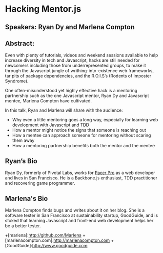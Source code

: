 # Hacking Mentor.js #

## Speakers: Ryan Dy and Marlena Compton ##

## Abstract: ##
Even with plenty of tutorials, videos and weekend sessions available to help increase diversity in tech and Javascript, hacks are still needed for newcomers including those from underrepresented groups, to make it through the Javascript jungle of writhing-into-existence web frameworks, tar pits of package dependencies, and the R.O.I.S’s (Rodents of Imposter Syndrome).

One often-misunderstood yet highly effective hack is a mentoring partnership such as the one Javascript mentor, Ryan Dy and Javascript mentee, Marlena Compton have cultivated.

In this talk, Ryan and Marlena will share with the audience:

* Why even a little mentoring goes a long way, especially for learning web development with Javascript and TDD
* How a mentor might notice the signs that someone is reaching out
* How a mentee can approach someone for mentoring without scaring them away
* How a mentoring partnership benefits both the mentor and the mentee

## Ryan’s Bio ##

Ryan Dy, formerly of Pivotal Labs, works for [Pacer Pro](https://www.pacerpro.com/) as a web developer and lives in San Francisco. He is a Backbone.js enthusiast, TDD practitioner  and recovering game programmer.

[@rdy]:http://twitter.com/rdy
[rdy]:http://github.com/rdy
[PacerPro]:https://www.pacerpro.com


## Marlena's Bio ##

Marlena Compton finds bugs and writes about it on her blog. She is a software tester in San Francisco at sustainability startup, GoodGuide, and is stoked that learning Javascript and front-end web development helps her be a better tester.

[@marlenac]:http://twitter.com/marlenac
+[marlena]:http://github.com/Marlena
+[marlenacompton.com]:http://marlenacompton.com
+[GoodGuide]:http://www.goodguide.com
